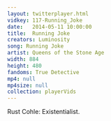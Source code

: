 ```yaml
---
layout: twitterplayer.html
vidkey: 117-Running_Joke
date:   2014-05-11 10:00:00
title:  Running Joke
creators: Luminosity
song: Running Joke
artist: Queens of the Stone Age
width: 884
height: 480
fandoms: True Detective
mp4: null
mp4size: null
collection: playerVids
---
```


  <div>
  Rust Cohle: Existentialist.
  </div>
  